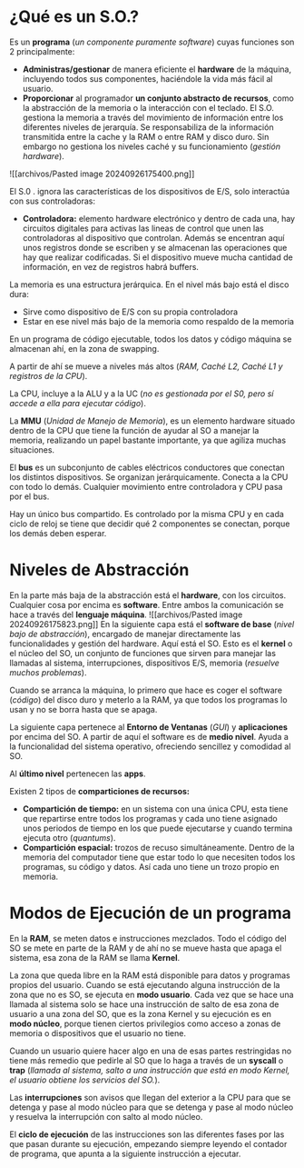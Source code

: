 # ¿Qué es un S.O.?
Es un **programa** (*un componente puramente software*) cuyas funciones son 2 principalmente:
* **Administras/gestionar** de manera eficiente el **hardware** de la máquina, incluyendo todos sus componentes, haciéndole la vida más fácil al usuario.
* **Proporcionar** al programador **un conjunto abstracto de recursos**, como la abstracción de la memoria o la interacción con el teclado.
El S.O. gestiona la memoria a través del movimiento de información entre los diferentes niveles de jerarquía. Se responsabiliza de la información transmitida entre la cache y la RAM o entre RAM y disco duro. Sin embargo no gestiona los niveles caché y su funcionamiento (*gestión* *hardware*).

![[archivos/Pasted image 20240926175400.png]]

El S.0
. ignora las características de los dispositivos de E/S, solo interactúa con sus controladoras:
- **Controladora:** elemento hardware electrónico y dentro de cada una, hay circuitos digitales para activas las lineas de control que unen las controladoras al dispositivo que controlan. Además se encentran aquí unos registros donde se escriben y se almacenan las operaciones que hay que realizar codificadas. Si el dispositivo mueve mucha cantidad de información, en vez de registros habrá buffers.

La memoria es una estructura jerárquica. En el nivel más bajo está el disco dura:
* Sirve como dispositivo de E/S con su propia controladora
* Estar en ese nivel más bajo de la memoria como respaldo de la memoria

En un programa de código ejecutable, todos los datos y código máquina se almacenan ahí, en la zona de swapping.

A partir de ahí se mueve a niveles más altos (*RAM, Caché L2, Caché L1 y registros de la CPU*).

La CPU, incluye a la ALU y a la UC (*no es gestionada por el S0, pero sí accede a ella para ejecutar código*).

La **MMU** (*Unidad de Manejo de Memoria*), es un elemento hardware situado dentro de la CPU que tiene la función de ayudar al SO a manejar la memoria, realizando un papel bastante importante, ya que agiliza muchas situaciones.

El **bus** es un subconjunto de cables eléctricos conductores que conectan los distintos dispositivos. Se organizan jerárquicamente. Conecta a la CPU con todo lo demás. Cualquier movimiento entre controladora y CPU pasa por el bus.

Hay un único bus compartido. Es controlado por la misma CPU y en cada ciclo de reloj se tiene que decidir qué 2 componentes se conectan, porque los demás deben esperar.

# Niveles de Abstracción
En la parte más baja de la abstracción está el **hardware**, con los circuitos. Cualquier cosa por encima es **software**. Entre ambos la comunicación se hace a través del **lenguaje máquina**.
![[archivos/Pasted image 20240926175823.png]]
En la siguiente capa está el **software de base** (*nivel bajo de abstracción*),  encargado de manejar directamente las funcionalidades y gestión del hardware. Aquí está el SO.
Esto es el **kernel** o el núcleo del SO, un conjunto de funciones que sirven para manejar las llamadas al sistema, interrupciones, dispositivos E/S, memoria (*resuelve muchos problemas*).

Cuando se arranca la máquina, lo primero que hace es coger el software (*código*) del disco duro y meterlo a la RAM, ya que todos los programas lo usan y no se borra hasta que se apaga.

La siguiente capa pertenece al **Entorno de Ventanas** (*GUI*) y **aplicaciones** por encima del SO. A partir de aquí el software es de **medio nivel**. Ayuda a la funcionalidad del sistema operativo, ofreciendo sencillez y comodidad al SO.

Al **último nivel** pertenecen las **apps**.

Existen 2 tipos de **comparticiones de recursos:**
- **Compartición de tiempo:** en un sistema con una única CPU, esta tiene que repartirse entre todos los programas y cada uno tiene asignado unos periodos de tiempo en los que puede ejecutarse y cuando termina ejecuta otro (*quantums*).
- **Compartición espacial:** trozos de recuso simultáneamente. Dentro de la memoria del computador tiene que estar todo lo que necesiten todos los programas, su código y datos. Así cada uno tiene un trozo propio en memoria.

# Modos de Ejecución de un programa
En la **RAM**, se meten datos e instrucciones mezclados. Todo el código del SO se mete en parte de la RAM y de ahí no se mueve hasta que apaga el sistema, esa zona de la RAM se llama **Kernel**.

La zona que queda libre en la RAM está disponible para datos y programas propios del usuario. Cuando se está ejecutando alguna instrucción de la zona que no es SO, se ejecuta en **modo usuario**. Cada vez que se hace una llamada al sistema solo se hace una instrucción de salto de esa zona de usuario a una zona del SO, que es la zona Kernel y su ejecución es en **modo núcleo**, porque tienen ciertos privilegios como acceso a zonas de memoria o dispositivos que el usuario no tiene.

Cuando un usuario quiere hacer algo en una de esas partes restringidas no tiene más remedio que pedirle al SO que lo haga a través de un **syscall** o **trap** (*llamada al sistema, salto a una instrucción que está en modo Kernel, el usuario obtiene los servicios del SO.*).

Las **interrupciones** son avisos que llegan del exterior a la CPU para que se detenga y pase al modo núcleo para que se detenga y pase al modo núcleo y resuelva la interrupción con salto al modo núcleo.

El **ciclo de ejecución** de las instrucciones son las diferentes fases por las que pasan durante su ejecución, empezando siempre leyendo el contador de programa, que apunta a la siguiente instrucción a ejecutar.
